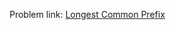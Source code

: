 Problem link: [Longest Common Prefix](https://leetcode.com/problems/longest-common-prefix/description/)